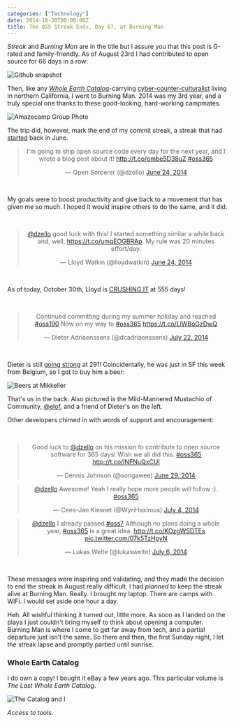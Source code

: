 ```yaml
---
categories: ["Technology"]
date: 2014-10-30T00:00:00Z
title: The OSS Streak Ends, Day 67, at Burning Man
---
```


*Streak* and *Burning Man* are in the title but I assure you that this post is G-rated and family-friendly. As of August 23rd I had contributed to open source for 66 days in a row:

![Github snapshot](/images/github-66-snapshot.png)

Then, like any *[Whole Earth Catalog](https://en.wikipedia.org/wiki/Whole_Earth_Catalog)*-carrying [cyber-counter-culturalist](http://fredturner.stanford.edu/books/from-counterculture-to-cyberculture/) living in northern California, I went to Burning Man. 2014 was my 3rd year, and a truly special one thanks to these good-looking, hard-working campmates.

![Amazecamp Group Photo](/images/amazecamp.jpg)

The trip did, however, mark the end of my commit streak, a streak that had [started](http://dzello.com/blog/2014/06/23/open-source-365-ship-every-day-for-a-year/) back in June.

<blockquote class="twitter-tweet" lang="en" data-conversation="none" align="center" data-cards="hidden"><p>I&#39;m going to ship open source code every day for the next year, and I wrote a blog post about it! <a href="http://t.co/ombe5D38uZ">http://t.co/ombe5D38uZ</a> <a href="https://twitter.com/hashtag/oss365?src=hash">#oss365</a></p>&mdash; Open Sorcerer (@dzello) <a href="https://twitter.com/dzello/status/481459999487451136">June 24, 2014</a></blockquote>
<script async src="//platform.twitter.com/widgets.js" charset="utf-8"></script>

<br>

My goals were to boost productivity and give back to a movement that has given me so much. I hoped it would inspire others to do the same, and it did.

<br>

<blockquote class="twitter-tweet" lang="en" data-conversation="none" align="center" data-cards="hidden"><p><a href="https://twitter.com/dzello">@dzello</a> good luck with this! I started something similar a while back and, well, <a href="https://t.co/umqEOGBRAp">https://t.co/umqEOGBRAp</a>. My rule was 20 minutes effort/day.</p>&mdash; Lloyd Watkin (@lloydwatkin) <a href="https://twitter.com/lloydwatkin/status/481462906660593665">June 24, 2014</a></blockquote>
<script async src="//platform.twitter.com/widgets.js" charset="utf-8"></script>

<br>

As of today, October 30th, Lloyd is [CRUSHING IT](https://github.com/lloydwatkin) at 555 days!

<br>

<blockquote class="twitter-tweet" lang="en" data-conversation="none" align="center" data-cards="hidden"><p>Continued committing during my summer holiday and reached <a href="https://twitter.com/hashtag/oss190?src=hash">#oss190</a> Now on my way to <a href="https://twitter.com/hashtag/oss365?src=hash">#oss365</a> <a href="https://t.co/LlWBoGzDwQ">https://t.co/LlWBoGzDwQ</a></p>&mdash; Dieter Adriaenssens (@dcadriaenssens) <a href="https://twitter.com/dcadriaenssens/status/491610198428377088">July 22, 2014</a></blockquote>
<script async src="//platform.twitter.com/widgets.js" charset="utf-8"></script>

<br>

Dieter is still [going strong](https://github.com/ruleant) at 291! Coincidentally, he was just in SF this week from Belgium, so I got to buy him a beer:

![Beers at Mikkeller](/images/beers-with-dieter.jpg)

That's us in the back. Also pictured is the Mild-Mannered Mustachio of Community, [@elof](https://twitter.com/elof), and a friend of Dieter's on the left.

Other developers chimed in with words of support and encouragement:

<br>

<blockquote class="twitter-tweet" lang="en" data-conversation="none" align="center" data-cards="hidden"><p>Good luck to <a href="https://twitter.com/dzello">@dzello</a> on his mission to contribute to open source software for 365 days! Wish we all did this. <a href="https://twitter.com/hashtag/oss365?src=hash">#oss365</a> <a href="http://t.co/INFNuQxCUl">http://t.co/INFNuQxCUl</a></p>&mdash; Dennis Johnson (@songawee) <a href="https://twitter.com/songawee/status/483383119949492224">June 29, 2014</a></blockquote>
<script async src="//platform.twitter.com/widgets.js" charset="utf-8"></script>

<blockquote class="twitter-tweet" lang="en" data-conversation="none" align="center" data-cards="hidden"><p><a href="https://twitter.com/dzello">@dzello</a> Awesome! Yeah I really hope more people will follow :). <a href="https://twitter.com/hashtag/oss365?src=hash">#oss365</a></p>&mdash; Cees-Jan Kiewiet (@WyriHaximus) <a href="https://twitter.com/WyriHaximus/status/485180404937543681">July 4, 2014</a></blockquote>
<script async src="//platform.twitter.com/widgets.js" charset="utf-8"></script>

<blockquote class="twitter-tweet" lang="en" data-conversation="none" align="center" data-cards="hidden"><p><a href="https://twitter.com/dzello">@dzello</a> I already passed <a href="https://twitter.com/hashtag/oss7?src=hash">#oss7</a> Although no plans doing a whole year, <a href="https://twitter.com/hashtag/oss365?src=hash">#oss365</a> is a great idea. <a href="http://t.co/KOzgWSDTEs">http://t.co/KOzgWSDTEs</a> <a href="http://t.co/07k5TzHpyN">pic.twitter.com/07k5TzHpyN</a></p>&mdash; Lukas Welte (@lukaswelte) <a href="https://twitter.com/lukaswelte/status/485900145801048064">July 6, 2014</a></blockquote>
<script async src="//platform.twitter.com/widgets.js" charset="utf-8"></script>

<br>

These messages were inspiring and validating, and they made the decision to end the streak in August really difficult. I had *planned* to keep the streak alive at Burning Man. Really. I brought my laptop. There are camps with WiFi. I would set aside one hour a day.

Heh. All wishful thinking it turned out, little more. As soon as I landed on the playa I just couldn't bring myself to think about opening a computer. Burning Man is where I come to get far away from tech, and a partial departure just isn't the same. So there and then, the first Sunday night, I let the streak lapse and promptly partied until sunrise.

### Whole Earth Catalog

I do own a copy! I bought it eBay a few years ago. This particular volume is *The Last Whole Earth Catalog*.

![The Catalog and I](/images/whole-earth-catalog.jpg)

*Access to tools*.
